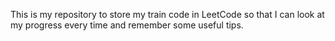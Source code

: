 This is my repository to store my train code in LeetCode so that I can look at my progress every time and remember some useful tips.
